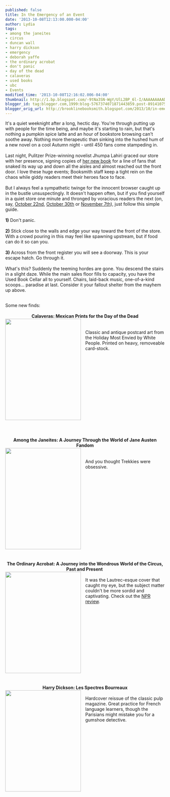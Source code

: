 ```yaml
---
published: false
title: In the Emergency of an Event
date: '2013-10-08T12:13:00.000-04:00'
author: Lydia
tags:
- among the janeites
- circus
- duncan wall
- harry dickson
- emergency
- deborah yaffe
- the ordinary acrobat
- don't panic
- day of the dead
- calaveras
- used books
- ubc
- Events
modified_time: '2013-10-08T12:16:02.006-04:00'
thumbnail: http://1.bp.blogspot.com/-9tNa3SN-WgY/UlL2BP_6l-I/AAAAAAAAADo/fPlwdKvFNRk/s72-c/photo+2.JPG
blogger_id: tag:blogger.com,1999:blog-5767374071871443859.post-891410757209052052
blogger_orig_url: http://brooklinebooksmith.blogspot.com/2013/10/in-emergency-of-event.html
---
```


It's a quiet weeknight after a long, hectic day. You're through putting up with people for the time being, and maybe it's starting to rain, but that's nothing a pumpkin spice latte and an hour of bookstore browsing can't soothe away. Nothing more therapeutic than sinking into the hushed hum of a new novel on a cool Autumn night - until 450 fans come stampeding in.<br /><br />Last night, Pulitzer Prize-winning novelist Jhumpa Lahiri graced our store with her presence, signing copies of <a href="http://www.brooklinebooksmith-shop.com/book/9780307265746" target="_blank">her new book</a> for a line of fans that snaked its way up and down all the aisles and almost reached out the front door. I love these huge events; Booksmith staff keep a tight rein on the chaos while giddy readers meet their heroes face to face.<br /><br />But I always feel a sympathetic twinge for the innocent browser caught up in the bustle unsuspectingly. It doesn't happen often, but if you find yourself in a quiet store one minute and thronged by voracious readers the next (on, say, <a href="http://www.brooklinebooksmith-shop.com/event/dave-isay-ties-bind" target="_blank">October 22nd</a>, <a href="http://www.brooklinebooksmith-shop.com/event/wally-lamb-we-are-water" target="_blank">October 30th</a> or <a href="http://www.brooklinebooksmith-shop.com/event/amy-tan-valley-amazement" target="_blank">November 7th</a>), just follow this simple guide.<br /><br /><b>1)</b> Don't panic.<br /><br /><b>2)</b> Stick close to the walls and edge your way toward the front of the store. With a crowd pouring in this may feel like spawning upstream, but if food can do it so can you.<br /><br /><b>3)</b> Across from the front register you will see a doorway. This is your escape hatch. Go through it.<br /><br />What's this? Suddenly the teeming hordes are gone. You descend the stairs in a slight daze. While the main sales floor fills to capacity, you have the Used Book Cellar all to yourself. Chairs, laid-back music, one-of-a-kind scoops... paradise at last. Consider it your fallout shelter from the mayhem up above.<br /><br /><div>Some new finds:<br /><br /></div><div><div class="separator" style="clear: both; text-align: right;"></div><div class="separator" style="clear: both; text-align: center;"><b>Calaveras: Mexican Prints for the Day of the Dead</b></div><a href="http://1.bp.blogspot.com/-9tNa3SN-WgY/UlL2BP_6l-I/AAAAAAAAADo/fPlwdKvFNRk/s1600/photo+2.JPG" imageanchor="1" style="clear: left; float: left; margin-bottom: 1em; margin-right: 1em; text-align: center;"><img border="0" height="320" src="http://1.bp.blogspot.com/-9tNa3SN-WgY/UlL2BP_6l-I/AAAAAAAAADo/fPlwdKvFNRk/s320/photo+2.JPG" width="239" /></a><br /><br />Classic and antique postcard art from the Holiday Most Envied by White People. Printed on heavy, removeable card-stock.<br /><br /><br /><br /><br /><br /><br /><br /><br /><br /><br /><br /><br /><br /><br /><br /><br /><div style="text-align: center;"><b>Among the Janeites: A Journey Through the World of Jane Austen Fandom</b></div><a href="http://3.bp.blogspot.com/-GFgKjJLCjZ0/UlL2CpdP31I/AAAAAAAAADw/P1tnnNv688M/s1600/photo+3.JPG" imageanchor="1" style="clear: left; float: left; margin-bottom: 1em; margin-right: 1em; text-align: center;"><img border="0" height="320" src="http://3.bp.blogspot.com/-GFgKjJLCjZ0/UlL2CpdP31I/AAAAAAAAADw/P1tnnNv688M/s320/photo+3.JPG" width="239" /></a><br /><br />And you thought Trekkies were obsessive.<br /><br /><br /><br /><br /><br /><br /><br /><br /><br /><br /><br /><br /><br /><br /><br /><br /><br /><div style="text-align: center;"><b>The Ordinary Acrobat: A Journey into the Wondrous World of the Circus, Past and Present&nbsp;</b></div><div class="separator" style="clear: both; text-align: center;"><a href="http://3.bp.blogspot.com/-pZ2Y5zRvhhQ/UlL2EovsIoI/AAAAAAAAAD4/IhppPbcNc2M/s1600/photo+4.JPG" imageanchor="1" style="clear: left; float: left; margin-bottom: 1em; margin-right: 1em;"><img border="0" height="320" src="http://3.bp.blogspot.com/-pZ2Y5zRvhhQ/UlL2EovsIoI/AAAAAAAAAD4/IhppPbcNc2M/s320/photo+4.JPG" width="239" /></a></div><br />It was the Lautrec-esque cover that caught my eye, but the subject matter couldn't be more sordid and captivating. Check out the <a href="http://www.npr.org/2013/03/06/172608511/no-ordinary-acrobat-an-unconventional-history-of-the-circus" target="_blank">NPR review</a>.<br /><br /><br /><br /><br /><br /><br /><br /><br /><br /><br /><br /><br /><br /><br /><div style="text-align: center;"><b><br class="Apple-interchange-newline" />Harry Dickson: Les Spectres Bourreaux</b></div><div style="text-align: center;"><a href="http://3.bp.blogspot.com/-d-JeN6WO_Xw/UlL189D2tcI/AAAAAAAAADg/jYlhk0Y6L6M/s1600/photo+1.JPG" imageanchor="1" style="clear: left; display: inline !important; float: left; margin-bottom: 1em; margin-right: 1em;"><img border="0" height="320" src="http://3.bp.blogspot.com/-d-JeN6WO_Xw/UlL189D2tcI/AAAAAAAAADg/jYlhk0Y6L6M/s320/photo+1.JPG" width="239" /></a></div><br class="Apple-interchange-newline" />Hardcover reissue of the classic pulp magazine. Great practice for French language learners, though the Parisians might mistake you for a gumshoe detective.<br /><br /><br /><br /><br /><br /><br /><br /><br /><br /><br /><br /><br /><div style="text-align: center;"><br /></div></div>